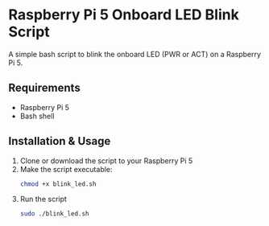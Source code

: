 # Raspberry Pi 5 Onboard LED Blink Script

A simple bash script to blink the onboard LED (PWR or ACT) on a Raspberry Pi 5.

## Requirements

-   Raspberry Pi 5
-   Bash shell

## Installation & Usage

1. Clone or download the script to your Raspberry Pi 5
2. Make the script executable:
    ```bash
    chmod +x blink_led.sh
    ```
3. Run the script
    ```bash
    sudo ./blink_led.sh
    ```
